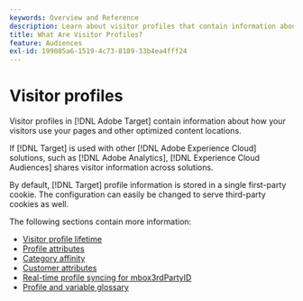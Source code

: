 ```yaml
---
keywords: Overview and Reference
description: Learn about visitor profiles that contain information about how your visitors use your pages and other optimized content locations.
title: What Are Visitor Profiles?
feature: Audiences
exl-id: 199085a6-1519-4c73-8189-33b4ea4fff24
---
```

# Visitor profiles

Visitor profiles in [!DNL Adobe Target] contain information about how your visitors use your pages and other optimized content locations.

If [!DNL Target] is used with other [!DNL Adobe Experience Cloud] solutions, such as [!DNL Adobe Analytics], [!DNL Experience Cloud Audiences] shares visitor information across solutions.

By default, [!DNL Target] profile information is stored in a single first-party cookie. The configuration can easily be changed to serve third-party cookies as well.

The following sections contain more information:

- [Visitor profile lifetime](visitor-profile-lifetime.md)
- [Profile attributes](profile-parameters.md)
- [Category affinity](category-affinity.md)
- [Customer attributes](https://experienceleague.adobe.com/docs/target-dev/developer/implementation/methods/customer-attributes.html)
- [Real-time profile syncing for mbox3rdPartyID](3rd-party-id.md)
- [Profile and variable glossary](variables-profiles-parameters-methods.md)
